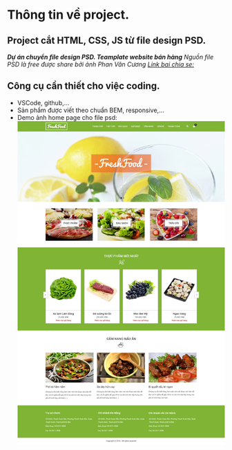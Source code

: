 # **Thông tin về project.** #

## Project cắt HTML, CSS, JS từ file design PSD. ##

**_Dự án chuyển file design PSD. Teamplate website bán hàng_**
*Nguồn file PSD là free được share bởi ảnh Phan Văn Cương [Link bai chia se:](http://laptrinh.unitop.vn/tang-file-psd-giao-dien-website-mien-phi/)*

## Công cụ cần thiết cho việc coding. ##

- VSCode, github,...
- Sản phẩm được viết theo chuẩn BEM, responsive,...
- Demo ảnh home page cho file psd: ![home page](images/PREVIEWS/home-01.png)